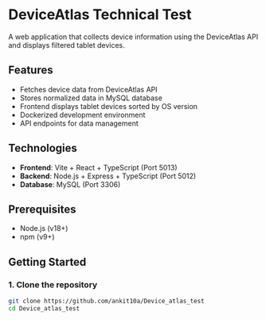 # DeviceAtlas Technical Test

A web application that collects device information using the DeviceAtlas API and displays filtered tablet devices.

## Features

- Fetches device data from DeviceAtlas API
- Stores normalized data in MySQL database
- Frontend displays tablet devices sorted by OS version
- Dockerized development environment
- API endpoints for data management

## Technologies

- **Frontend**: Vite + React + TypeScript (Port 5013)
- **Backend**: Node.js + Express + TypeScript (Port 5012)
- **Database**: MySQL (Port 3306)

## Prerequisites

- Node.js (v18+)
- npm (v9+)

## Getting Started

### 1. Clone the repository
```bash
git clone https://github.com/ankit10a/Device_atlas_test
cd Device_atlas_test